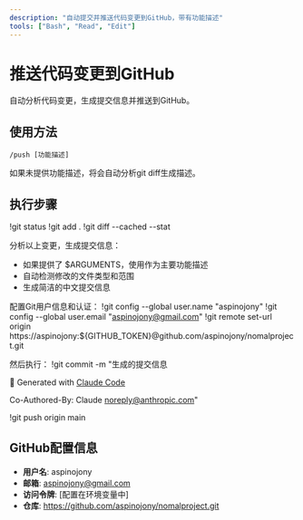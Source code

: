 ```yaml
---
description: "自动提交并推送代码变更到GitHub，带有功能描述"
tools: ["Bash", "Read", "Edit"]
---
```


# 推送代码变更到GitHub

自动分析代码变更，生成提交信息并推送到GitHub。

## 使用方法

```
/push [功能描述]
```

如果未提供功能描述，将会自动分析git diff生成描述。

## 执行步骤

!git status
!git add .
!git diff --cached --stat

分析以上变更，生成提交信息：
- 如果提供了 $ARGUMENTS，使用作为主要功能描述
- 自动检测修改的文件类型和范围
- 生成简洁的中文提交信息

配置Git用户信息和认证：
!git config --global user.name "aspinojony"
!git config --global user.email "aspinojony@gmail.com"
!git remote set-url origin https://aspinojony:${GITHUB_TOKEN}@github.com/aspinojony/nomalproject.git

然后执行：
!git commit -m "生成的提交信息

🤖 Generated with [Claude Code](https://claude.ai/code)

Co-Authored-By: Claude <noreply@anthropic.com>"

!git push origin main

## GitHub配置信息

- **用户名**: aspinojony
- **邮箱**: aspinojony@gmail.com
- **访问令牌**: [配置在环境变量中]
- **仓库**: https://github.com/aspinojony/nomalproject.git